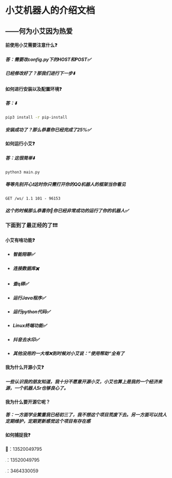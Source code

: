 # 小艾机器人的介绍文档

## 									——何为小艾因为热爱

#### 前使用小艾需要注意什么❓

##### 答：需要改config.py下的HOST和POST✅

##### 已经修改好了？那我们进行下一步⬇️

#### 如何进行安装以及配置环境❓

##### 答：⬇️

```bash
pip3 install -r pip-install
```

##### 安装成功了？那么恭喜你已经完成了25%✅

#### 如何运行小艾❓

##### 答：这很简单⬇️

```
python3 main.py
```

##### 等等先别开心❗️这时你只需打开你的QQ机器人的框架当你看见

```
GET /ws/ 1.1 101 - 96153
```

##### 这个的时候那么恭喜你🎉你已经非常成功的运行了你的机器人✅

### 下面到了最正经的了❗️❗️❗️

#### 小艾有啥功能❓

- ##### 智能陪聊✅

- ##### 连接数据库✖️

- ##### 查q绑✅

- ##### 运行Java程序✅

- ##### 运行python代码✅

- ##### Linux终端功能✅

- ##### 抖音去水印✅

- ##### 其他没用的一大堆❌到时候对小艾说：”使用帮助“全有了

#### 我为什么开源小艾❓

##### 一些认识我的朋友知道，我十分不愿意开源小艾，小艾也算上是我的一个经济来源，一个机器人5r也够良心了。

#### 我为什么要开源它呢？

##### 答：一方面学业繁重我已经初三了，我不想这个项目荒废下去。另一方面可以找人定期维护，定期更新感觉这个项目有存在感

#### 如何捕捉我❓

📱：13520049795

<img src="https://i.52112.com/icon/jpg/256/20190522/40374/1908487.jpg" style="zoom:10%;" />：13520049795

<img src="https://i.52112.com/icon/jpg/256/20190522/40374/1908520.jpg" style="zoom:10%;" />：3464330059